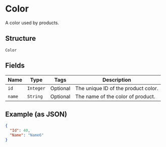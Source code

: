 
# Color

A color used by products.

## Structure

`Color`

## Fields

| Name | Type | Tags | Description |
|  --- | --- | --- | --- |
| `id` | `Integer` | Optional | The unique ID of the product color. |
| `name` | `String` | Optional | The name of the color of product. |

## Example (as JSON)

```json
{
  "Id": 40,
  "Name": "Name6"
}
```

